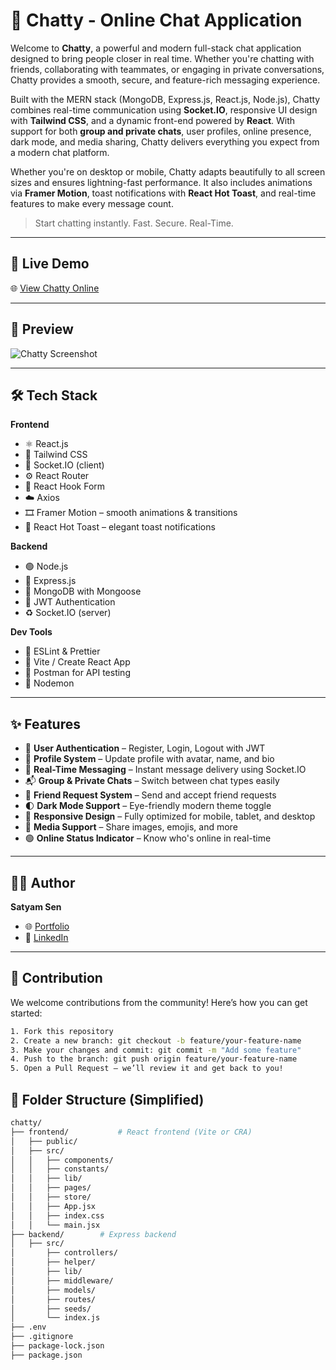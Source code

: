 # 💬 Chatty - Online Chat Application

Welcome to **Chatty**, a powerful and modern full-stack chat application designed to bring people closer in real time. Whether you're chatting with friends, collaborating with teammates, or engaging in private conversations, Chatty provides a smooth, secure, and feature-rich messaging experience.

Built with the MERN stack (MongoDB, Express.js, React.js, Node.js), Chatty combines real-time communication using **Socket.IO**, responsive UI design with **Tailwind CSS**, and a dynamic front-end powered by **React**. With support for both **group and private chats**, user profiles, online presence, dark mode, and media sharing, Chatty delivers everything you expect from a modern chat platform.

Whether you're on desktop or mobile, Chatty adapts beautifully to all screen sizes and ensures lightning-fast performance. It also includes animations via **Framer Motion**, toast notifications with **React Hot Toast**, and real-time features to make every message count.

> Start chatting instantly. Fast. Secure. Real-Time.

---

## 🚀 Live Demo

🌐 [View Chatty Online](https://chatty-sigma-virid.vercel.app)

---

## 📸 Preview

![Chatty Screenshot](https://res.cloudinary.com/dw0kaofhj/image/upload/v1749815661/Screenshot_2025-06-13_172359_onbr0o.png)

---

## 🛠️ Tech Stack

**Frontend**  
- ⚛️ React.js  
- 💨 Tailwind CSS  
- 🔄 Socket.IO (client)  
- ⚙️ React Router  
- 🧾 React Hook Form  
- ☁️ Axios
- 🎞️ Framer Motion – smooth animations & transitions  
- 🔔 React Hot Toast – elegant toast notifications

**Backend**  
- 🟢 Node.js  
- 🚂 Express.js  
- 🌿 MongoDB with Mongoose  
- 🔐 JWT Authentication  
- ♻️ Socket.IO (server)  

**Dev Tools**  
- 🧪 ESLint & Prettier  
- 🧪 Vite / Create React App  
- 🛑 Postman for API testing  
- 🔄 Nodemon  

---

## ✨ Features

- 🔐 **User Authentication** – Register, Login, Logout with JWT
- 👤 **Profile System** – Update profile with avatar, name, and bio
- 💬 **Real-Time Messaging** – Instant message delivery using Socket.IO
- 📬 **Group & Private Chats** – Switch between chat types easily
- 🤝 **Friend Request System** – Send and accept friend requests  
- 🌓 **Dark Mode Support** – Eye-friendly modern theme toggle
- 📱 **Responsive Design** – Fully optimized for mobile, tablet, and desktop
- 📁 **Media Support** – Share images, emojis, and more
- 🟢 **Online Status Indicator** – Know who's online in real-time

---

## 🧑‍💻 Author

**Satyam Sen**

- 🌐 [Portfolio](https://satyamsen.dev) 
- 💼 [LinkedIn](www.linkedin.com/in/satyam-sen-web-dev)

---

## 🤝 Contribution

We welcome contributions from the community! Here’s how you can get started:

```bash
1. Fork this repository  
2. Create a new branch: git checkout -b feature/your-feature-name  
3. Make your changes and commit: git commit -m "Add some feature"  
4. Push to the branch: git push origin feature/your-feature-name  
5. Open a Pull Request — we’ll review it and get back to you!
```

## 📁 Folder Structure (Simplified)

```bash
chatty/
├── frontend/           # React frontend (Vite or CRA)
│   ├── public/
│   ├── src/
│   │   ├── components/
│   │   ├── constants/
│   │   ├── lib/
│   │   ├── pages/
│   │   ├── store/
│   │   ├── App.jsx
│   │   ├── index.css
│   │   └── main.jsx
├── backend/        # Express backend
│   ├── src/ 
│       ├── controllers/
│       ├── helper/
│       ├── lib/
│       ├── middleware/
│       ├── models/
│       ├── routes/
│       ├── seeds/
│       └── index.js
├── .env
├── .gitignore
├── package-lock.json
├── package.json

